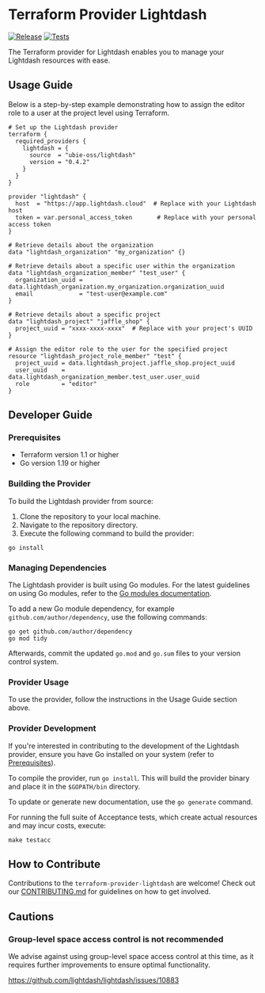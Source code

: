 # Terraform Provider Lightdash

[![Release](https://github.com/ubie-oss/terraform-provider-lightdash/actions/workflows/release.yml/badge.svg)](https://github.com/ubie-oss/terraform-provider-lightdash/actions/workflows/release.yml)
[![Tests](https://github.com/ubie-oss/terraform-provider-lightdash/actions/workflows/test.yml/badge.svg)](https://github.com/ubie-oss/terraform-provider-lightdash/actions/workflows/test.yml)

The Terraform provider for Lightdash enables you to manage your Lightdash resources with ease.

## Usage Guide

Below is a step-by-step example demonstrating how to assign the editor role to a user at the project level using Terraform.

```hcl
# Set up the Lightdash provider
terraform {
  required_providers {
    lightdash = {
      source  = "ubie-oss/lightdash"
      version = "0.4.2"
    }
  }
}

provider "lightdash" {
  host  = "https://app.lightdash.cloud"  # Replace with your Lightdash host
  token = var.personal_access_token       # Replace with your personal access token
}

# Retrieve details about the organization
data "lightdash_organization" "my_organization" {}

# Retrieve details about a specific user within the organization
data "lightdash_organization_member" "test_user" {
  organization_uuid = data.lightdash_organization.my_organization.organization_uuid
  email             = "test-user@example.com"
}

# Retrieve details about a specific project
data "lightdash_project" "jaffle_shop" {
  project_uuid = "xxxx-xxxx-xxxx"  # Replace with your project's UUID
}

# Assign the editor role to the user for the specified project
resource "lightdash_project_role_member" "test" {
  project_uuid = data.lightdash_project.jaffle_shop.project_uuid
  user_uuid    = data.lightdash_organization_member.test_user.user_uuid
  role         = "editor"
}
```

## Developer Guide

### Prerequisites

- Terraform version 1.1 or higher
- Go version 1.19 or higher

### Building the Provider

To build the Lightdash provider from source:

1. Clone the repository to your local machine.
2. Navigate to the repository directory.
3. Execute the following command to build the provider:

```shell
go install
```

### Managing Dependencies

The Lightdash provider is built using Go modules. For the latest guidelines on using Go modules, refer to the [Go modules documentation](https://github.com/golang/go/wiki/Modules).

To add a new Go module dependency, for example `github.com/author/dependency`, use the following commands:

```shell
go get github.com/author/dependency
go mod tidy
```

Afterwards, commit the updated `go.mod` and `go.sum` files to your version control system.

### Provider Usage

To use the provider, follow the instructions in the Usage Guide section above.

### Provider Development

If you're interested in contributing to the development of the Lightdash provider, ensure you have Go installed on your system (refer to [Prerequisites](#prerequisites)).

To compile the provider, run `go install`. This will build the provider binary and place it in the `$GOPATH/bin` directory.

To update or generate new documentation, use the `go generate` command.

For running the full suite of Acceptance tests, which create actual resources and may incur costs, execute:

```shell
make testacc
```

## How to Contribute

Contributions to the `terraform-provider-lightdash` are welcome! Check out our [CONTRIBUTING.md](CONTRIBUTING.md) for guidelines on how to get involved.

## Cautions

### Group-level space access control is not recommended

We advise against using group-level space access control at this time, as it requires further improvements to ensure optimal functionality.

<https://github.com/lightdash/lightdash/issues/10883>
